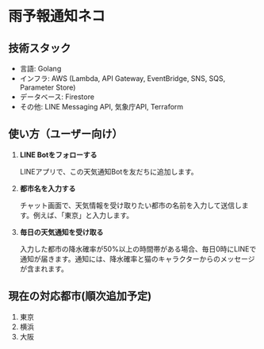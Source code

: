 # 雨予報通知ネコ

## 技術スタック

- 言語: Golang
- インフラ: AWS (Lambda, API Gateway, EventBridge, SNS, SQS, Parameter Store)
- データベース: Firestore
- その他: LINE Messaging API, 気象庁API, Terraform

## 使い方（ユーザー向け）

1. **LINE Botをフォローする**

    LINEアプリで、この天気通知Botを友だちに追加します。

2. **都市名を入力する**

    チャット画面で、天気情報を受け取りたい都市の名前を入力して送信します。例えば、「東京」と入力します。

3. **毎日の天気通知を受け取る**

    入力した都市の降水確率が50%以上の時間帯がある場合、毎日0時にLINEで通知が届きます。通知には、降水確率と猫のキャラクターからのメッセージが含まれます。

## 現在の対応都市(順次追加予定)
  1. 東京
  2. 横浜
  3. 大阪
